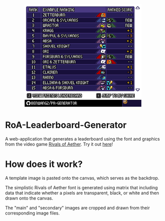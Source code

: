 <p align="center">
<img src="example.png" alt="preview" width="75%" height="75%">
</p>

# RoA-Leaderboard-Generator
A web-application that generates a leaderboard using the font and graphics from the video game [Rivals of Aether](https://rivalsofaether.com/). Try it out [here](https://benwang2.github.io/pr-generator/)!

# How does it work?
A template image is pasted onto the canvas, which serves as the backdrop.

The simplistic Rivals of Aether font is generated using matrix that including data that indicate whether a pixels are transparent, black, or white and then drawn onto the canvas.

The "main" and "secondary" images are cropped and drawn from their corresponding image files.